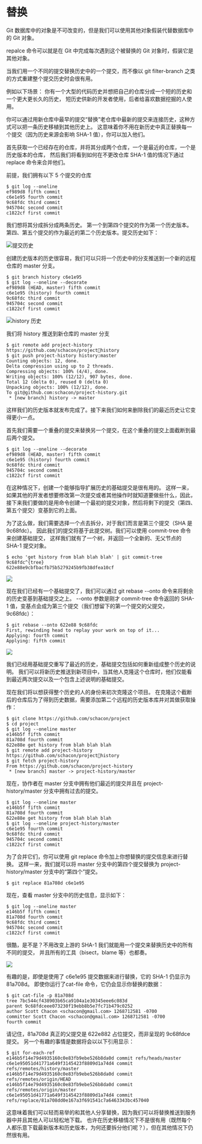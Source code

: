 # 替换

Git 数据库中的对象是不可改变的，但是我们可以使用其他对象假装代替数据库中的 Git 对象。

repalce 命令可以就是在 Git 中完成每次遇到这个被替换的 Git 对象时，假装它是其他对象。

当我们用一个不同的提交替换历史中的一个提交，而不像以 git filter-branch 之类的方式重建整个提交历史时会很有用。

例如以下场景：
你有一个大型的代码历史并想把自己的仓库分成一个短的历史和一个更大更长久的历史， 短历史供新的开发者使用，后者给喜欢数据挖掘的人使用。 

你可以通过用新仓库中最早的提交“替换”老仓库中最新的提交来连接历史，这种方式可以把一条历史移植到其他历史上。 这意味着你不用在新历史中真正替换每一个提交（因为历史来源会影响 SHA-1 值），你可以加入他们。



首先获取一个已经存在的仓库，并将其分成两个仓库，一个是最近的仓库，一个是历史版本的仓库， 然后我们将看到如何在不更改仓库 SHA-1 值的情况下通过 replace 命令来合并他们。

前提，我们拥有以下 5 个提交的仓库
```
$ git log --oneline
ef989d8 fifth commit
c6e1e95 fourth commit
9c68fdc third commit
945704c second commit
c1822cf first commit
```

我们想将其分成拆分成两条历史。 第一个到第四个提交的作为第一个历史版本。 第四、第五个提交的作为最近的第二个历史版本。提交历史如下：

![提交历史](../0-Resource/Picture/7-13-1.png)

创建历史版本的历史很容易，我们可以只将一个历史中的分支推送到一个新的远程仓库的 master 分支。
```
$ git branch history c6e1e95
$ git log --oneline --decorate
ef989d8 (HEAD, master) fifth commit
c6e1e95 (history) fourth commit
9c68fdc third commit
945704c second commit
c1822cf first commit
```

![history 历史](/0-Resource/Picture/7-13-2.png)

我们将 history 推送到新仓库的 master 分支
```
$ git remote add project-history https://github.com/schacon/projecthistory
$ git push project-history history:master
Counting objects: 12, done.
Delta compression using up to 2 threads.
Compressing objects: 100% (4/4), done.
Writing objects: 100% (12/12), 907 bytes, done.
Total 12 (delta 0), reused 0 (delta 0)
Unpacking objects: 100% (12/12), done.
To git@github.com:schacon/project-history.git
 * [new branch] history -> master
```

这样我们的历史版本就发布完成了。接下来我们如何来删除我们的最近历史让它变得更小一点。

首先我们需要一个重叠的提交来替换另一个提交，在这个重叠的提交上面截断到最后两个提交。

```
$ git log --oneline --decorate
ef989d8 (HEAD, master) fifth commit
c6e1e95 (history) fourth commit
9c68fdc third commit
945704c second commit
c1822cf first commit
```

在这种情况下，创建一个能够指导扩展历史的基础提交是很有用的。 这样一来，如果其他的开发者想要修改第一次提交或者其他操作时就知道要做些什么，因此，接下来我们要做的是用命令创建一个最初的提交对象，然后将剩下的提交（第四、第五个提交）变基到它的上面。

为了这么做，我们需要选择一个点去拆分，对于我们而言是第三个提交（SHA 是 9c68fdc）。 因此我们的提交将基于此提交树。我们可以使用 commit-tree 命令来创建基础提交， 这样我们就有了一个树，并返回一个全新的、无父节点的 SHA-1 提交对象。

```
$ echo 'get history from blah blah blah' | git commit-tree 9c68fdc^{tree}
622e88e9cbfbacfb75b5279245b9fb38dfea10cf
```

![](/0-Resource/Picture/7-13-3.png)

现在我们已经有一个基础提交了，我们可以通过 git rebase --onto 命令来将剩余的历史变基到基础提交之上。 --onto 参数是刚才 commit-tree 命令返回的 SHA-1 值，变基点会成为第三个提交（我们想留下的第一个提交的父提交，9c68fdc）：

```
$ git rebase --onto 622e88 9c68fdc
First, rewinding head to replay your work on top of it...
Applying: fourth commit
Applying: fifth commit
```

![](/0-Resource/Picture/7-13-4.png)

我们已经用基础提交重写了最近的历史，基础提交包括如何重新组成整个历史的说明。 我们可以将新历史推送到新项目中，当其他人克隆这个仓库时，他们仅能看到最近两次提交以及一个包含上述说明的基础提交。

现在我们将以想获得整个历史的人的身份来初次克隆这个项目。 在克隆这个截断后的仓库后为了得到历史数据，需要添加第二个远程的历史版本库并对其做获取操作：

```
$ git clone https://github.com/schacon/project
$ cd project
$ git log --oneline master
e146b5f fifth commit
81a708d fourth commit
622e88e get history from blah blah blah
$ git remote add project-history https://github.com/schacon/projecthistory
$ git fetch project-history
From https://github.com/schacon/project-history
 * [new branch] master -> project-history/master
```

现在，协作者在 master 分支中拥有他们最近的提交并且在 project-history/master 分支中拥有过去的提交。

```
$ git log --oneline master
e146b5f fifth commit
81a708d fourth commit
622e88e get history from blah blah blah
$ git log --oneline project-history/master
c6e1e95 fourth commit
9c68fdc third commit
945704c second commit
c1822cf first commit
```

为了合并它们，你可以使用 git replace 命令加上你想替换的提交信息来进行替换。 这样一来，我们就可以将 master 分支中的第四个提交替换为 project-history/master 分支中的“第四个”提交。

`$ git replace 81a708d c6e1e95`

现在，查看 master 分支中的历史信息，显示如下：

```
$ git log --oneline master
e146b5f fifth commit
81a708d fourth commit
9c68fdc third commit
945704c second commit
c1822cf first commit
```

很酷，是不是？不用改变上游的 SHA-1 我们就能用一个提交来替换历史中的所有不同的提交， 并且所有的工具（bisect，blame 等）也都奏。

![](/0-Resource/Picture/7-13-5.png)

有趣的是，即使是使用了 c6e1e95 提交数据来进行替换，它的 SHA-1 仍显示为 81a708d。 即使你运行了cat-file 命令，它仍会显示你替换的数据：

```
$ git cat-file -p 81a708d
tree 7bc544cf438903b65ca9104a1e30345eee6c083d
parent 9c68fdceee073230f19ebb8b5e7fc71b479c0252
author Scott Chacon <schacon@gmail.com> 1268712581 -0700
committer Scott Chacon <schacon@gmail.com> 1268712581 -0700
fourth commit
```

请记住，81a708d 真正的父提交是 622e882 占位提交，而非呈现的 9c68fdce 提交。
另一个有趣的事情是数据将会以以下引用显示：

```
$ git for-each-ref
e146b5f14e79d4935160c0e83fb9ebe526b8da0d commit refs/heads/master
c6e1e95051d41771a649f3145423f8809d1a74d4 commit
refs/remotes/history/master
e146b5f14e79d4935160c0e83fb9ebe526b8da0d commit refs/remotes/origin/HEAD
e146b5f14e79d4935160c0e83fb9ebe526b8da0d commit refs/remotes/origin/master
c6e1e95051d41771a649f3145423f8809d1a74d4 commit
refs/replace/81a708dd0e167a3f691541c7a6463343bc457040
```

这意味着我们可以轻而易举的和其他人分享替换，因为我们可以将替换推送到服务器中并且其他人可以轻松地下载。 也许在历史移植情况下不是很有用（既然每个人都乐意下载最新版本和历史版本，为何还要拆分他们呢？），但在其他情况下仍然很有用。


